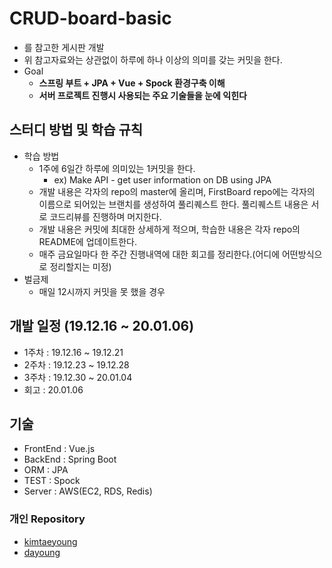# CRUD-board-basic
* 를 참고한 게시판 개발
* 위 참고자료와는 상관없이 하루에 하나 이상의 의미를 갖는 커밋을 한다.
* Goal 
  * __스프링 부트 + JPA + Vue + Spock 환경구축 이해__
  * __서버 프로젝트 진행시 사용되는 주요 기술들을 눈에 익힌다__

## 스터디 방법 및 학습 규칙
* 학습 방법
  * 1주에 6일간 하루에 의미있는 1커밋을 한다.
    * ex) Make API - get user information on DB using JPA
  * 개발 내용은 각자의 repo의 master에 올리며, FirstBoard repo에는 각자의 이름으로 되어있는 브랜치를 생성하여 풀리퀘스트 한다. 풀리퀘스트 내용은 서로 코드리뷰를 진행하며 머지한다.
  * 개발 내용은 커밋에 최대한 상세하게 적으며, 학습한 내용은 각자 repo의 README에 업데이트한다.
  * 매주 금요일마다 한 주간 진행내역에 대한 회고를 정리한다.(어디에 어떤방식으로 정리할지는 미정)
* 벌금제
  * 매일 12시까지 커밋을 못 했을 경우
    
## 개발 일정 (19.12.16 ~ 20.01.06)
* 1주차 : 19.12.16 ~ 19.12.21
* 2주차 : 19.12.23 ~ 19.12.28
* 3주차 : 19.12.30 ~ 20.01.04
* 회고 : 20.01.06

## 기술
* FrontEnd : Vue.js 
* BackEnd : Spring Boot
* ORM : JPA
* TEST : Spock
* Server : AWS(EC2, RDS, Redis)

### 개인 Repository
* [kimtaeyoung](https://github.com/grey-kimtaeyoung/FirstBoard)
* [dayoung](https://github.com/chunbong/FirstBoard/tree/master/first-board)

